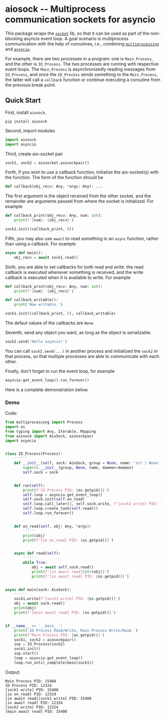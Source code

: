 # aiosock -- Multiprocess communication sockets for asyncio

This package wraps the [`socket`](https://docs.python.org/3/library/socket.html) lib, so that it can be used as part of the non-blocking asyncio event loop. A goal scenario is multiprocess communication with the help of  coroutines, *i.e.*, combining [`multiprocessing`](https://docs.python.org/3/library/multiprocessing.html) and [`asyncio`](https://docs.python.org/3/library/asyncio.html). 

For example, there are two processes in a program: one is `Main_Process`, and the other is `IO_Process`. The two processes are running with respective event loops. The `Main_Process` is asynchronizedly reading messages from `IO_Process`, and once the `IO_Process` sends something to the `Main_Process`, the latter will call a `callback` function or continue executing a coroutine from the previous break point.

## Quick Start

First, install `aiosock`.

```
pip install aiosock
```

Second, import modules

```Python
import aiosock
import asyncio
```

Third, create aio-socket pair
```Python
sock1, sock2 = aiosocket.aiosockpair()
```

Forth, if you wish to use a callback function, initialize the aio-socket(s) with the function. The form of the function should be
```Python
def callback(obj_recv: Any, *args: Any): ...
```
The first argument is the object received from the other socket, and the remainder are arguments passed from where the socket is initialized. For example

```Python
def callback_print(obj_recv: Any, num: int): 
    print(f'{num}: {obj_recv}')

sock1.init((callback_print, 0))
```

Fifth, you may also use `await` to read something in an `async` function, rather than using a callback. For example

```Python
async def main():
    obj_recv = await sock1.read()
```
Sixth, you are able to set callbacks for both read and write. the read callback is executed whenever something is received, and the write callback is executed when it is available to write. For example

```Python
def callback_print(obj_recv: Any, num: int): 
    print(f'{num}: {obj_recv}')

def callback_writable():
    print('Now writable.')

sock1.init((callback_print, 0), callback_writable)
```

The defaut values of the callbacks are `None`.

Seventh, send any object you want, as long as the object is serializable.
```Python
sock2.send('Hello asyncio!')
```

You can call `sock2.send(...)` in another process and initialized the `sock2` in that process, so that multiple processes are able to communicate with each other.

Finally, don't forget to run the event loop, for example

```Python
asyncio.get_event_loop().run_forever()
```

Here is a complete demonstration below.


### Demo

Code:

``` Python
from multiprocessing import Process
import os
from typing import Any, Iterable, Mapping
from aiosock import AioSock, aiosockpair
import asyncio


class IO_Process(Process):
    ''''''
    def __init__(self, sock: AioSock, group = None, name: 'str | None' = None, args: Iterable[Any] = (), kwargs: Mapping[str, Any] = {}, *, daemon: 'bool | None' = None) -> None:
        super().__init__(group, None, name, daemon=daemon)
        self.sock = sock


    def run(self):
        print(f'IO Process PID: {os.getpid()}')
        self.loop = asyncio.get_event_loop()
        self.sock.init(self.on_read)
        self.loop.call_later(3, self.sock.write, f'[sock2 write] PID: {os.getpid()}')
        self.loop.create_task(self.read())
        self.loop.run_forever()


    def on_read(self, obj: Any, *args):
        ''''''
        print(obj)
        print(f'[io on_read] PID: {os.getpid()}')


    async def read(self):
        ''''''
        while True:
            obj = await self.sock.read()
            print(f'[io await read]{str(obj)}')
            print(f'[io await read] PID: {os.getpid()}')


async def main(sock: AioSock):
    ''''''
    sock1.write(f'[sock1 write] PID: {os.getpid()}')
    obj = await sock.read()
    print(obj)
    print(f'[main await read] PID: {os.getpid()}')


if __name__ == '__main__':    
    print('IO Process Read/Write, Main Process Write/Read.')  
    print(f'Main Process PID: {os.getpid()}')
    sock1, sock2 = aiosockpair()
    iop = IO_Process(sock2)
    sock1.init()
    iop.start()
    loop = asyncio.get_event_loop()
    loop.run_until_complete(main(sock1))
```

Output:

```
Main Process PID: 15408
IO Process PID: 12324
[sock1 write] PID: 15408
[io on_read] PID: 12324
[io await read][sock1 write] PID: 15408
[io await read] PID: 12324
[sock2 write] PID: 12324
[main await read] PID: 15408
```